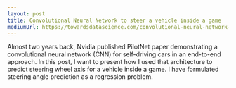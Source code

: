 ```yaml
---
layout: post
title: Convolutional Neural Network to steer a vehicle inside a game
mediumUrl: https://towardsdatascience.com/convolutional-neural-network-to-steer-a-vehicle-inside-a-game-2aab41a5ef60
---
```


Almost two years back, Nvidia published PilotNet paper demonstrating a convolutional neural network (CNN) for self-driving cars in an end-to-end approach. In this post, I want to present how I used that architecture to predict steering wheel axis for a vehicle inside a game. I have formulated steering angle prediction as a regression problem.
